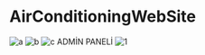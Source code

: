 # AirConditioningWebSite
![a](https://user-images.githubusercontent.com/80635038/130469052-4d4833f5-b3e3-4350-a800-9f6e97641db5.PNG)
![b](https://user-images.githubusercontent.com/80635038/130469080-f0ec9b08-a3c1-4de0-ad7f-aa06e2fb03fd.PNG)
![c](https://user-images.githubusercontent.com/80635038/130469093-239ca079-b28e-4684-ac80-19227f550fc2.PNG)
ADMİN PANELİ
![1](https://user-images.githubusercontent.com/80635038/130469255-4ad18d26-4d97-4dd0-aab9-279a2e4c289a.PNG)

